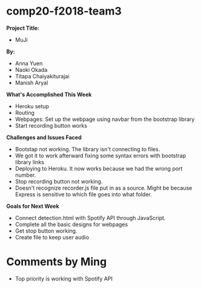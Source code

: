 # comp20-f2018-team3

**Project Title:**
* MuJi

**By:**
* Anna Yuen
* Naoki Okada
* Titapa Chaiyakiturajai
* Manish Aryal

**What's Accomplished This Week**
* Heroku setup
* Routing
* Webpages: Set up the webpage using navbar from the bootstrap library
* Start recording button works

**Challenges and Issues Faced**
* Bootstap not working. The library isn't connecting to files. 
*	We got it to work afterward fixing some syntax errors with bootstrap library links
* Deploying to Heroku. It now works because we had the wrong port number.
* Stop recording button not working.
* Doesn't recognize recorder.js file put in as a source. Might be because Express is sensitive to which file goes into what folder. 

**Goals for Next Week**
* Connect detection.html with Spotify API through JavaScript.
* Complete all the basic designs for webpages
* Get stop button working.
* Create file to keep user audio

# Comments by Ming
* Top priority is working with Spotify API
